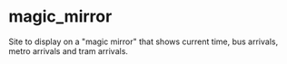 # magic_mirror
Site to display on a "magic mirror" that shows current time, bus arrivals, metro arrivals and tram arrivals.
